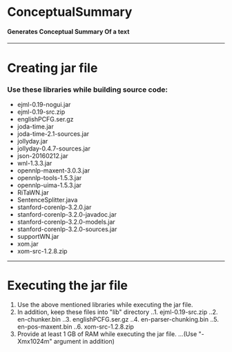 # ConceptualSummary
#### Generates Conceptual Summary Of a text
---
# Creating jar file

### Use these libraries while building source code:

* ejml-0.19-nogui.jar
* ejml-0.19-src.zip
* englishPCFG.ser.gz
* joda-time.jar
* joda-time-2.1-sources.jar
* jollyday.jar
* jollyday-0.4.7-sources.jar
* json-20160212.jar
* wnl-1.3.3.jar
* opennlp-maxent-3.0.3.jar
* opennlp-tools-1.5.3.jar
* opennlp-uima-1.5.3.jar
* RiTaWN.jar
* SentenceSplitter.java
* stanford-corenlp-3.2.0.jar
* stanford-corenlp-3.2.0-javadoc.jar
* stanford-corenlp-3.2.0-models.jar
* stanford-corenlp-3.2.0-sources.jar
* supportWN.jar
* xom.jar
* xom-src-1.2.8.zip
---
# Executing the jar file

1. Use the above mentioned libraries while executing the jar file.
2. In addition, keep these files into "lib" directory
..1. ejml-0.19-src.zip
..2. en-chunker.bin
..3. englishPCFG.ser.gz
..4. en-parser-chunking.bin
..5. en-pos-maxent.bin
..6. xom-src-1.2.8.zip
3. Provide at least 1 GB of RAM while executing the jar file.
...(Use "-Xmx1024m" argument in addition)
